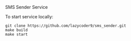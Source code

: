 SMS Sender Service

To start service locally:
```
git clone https://github.com/lazycoder9/sms_sender.git
make build
make start
```